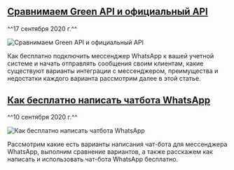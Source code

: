 #

## [Сравнимаем Green API и официальный API](sravnivaem-green-api-i-officialnij-api.md) 
^^17 сентября 2020 г.^^

![Сравнимаем Green API и официальный API](../../assets/sravnivaem-green-api-i-officialnij-api.png)

Как бесплатно подключить мессенджер WhatsApp к вашей учетной системе и начать отправлять сообщения своим клиентам, какие существуют варианты интеграции с мессенджером, преимущества и недостатки каждого варианта рассмотрим далее в этой статье.

## [Как бесплатно написать чатбота WhatsApp](kak-besplatno-napisat-chatbota-whatsapp.md) 
^^10 сентября 2020 г.^^

![Как бесплатно написать чатбота WhatsApp](../../assets/kak-besplatno-napisat-chatbota-whatsapp.png)

Рассмотрим какие есть варианты написания чат-бота для мессенджера WhatsApp, выполним сравнение вариантов, а также расскажем как написать и использовать чат-бота WhatsApp бесплатно.